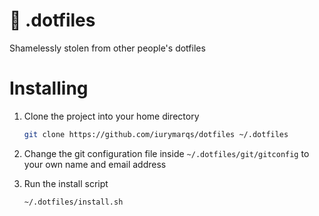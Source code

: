 # :wrench: .dotfiles

Shamelessly stolen from other people's dotfiles

# Installing 

1. Clone the project into your home directory
   ```bash
   git clone https://github.com/iurymarqs/dotfiles ~/.dotfiles
   ```

2. Change the git configuration file inside `~/.dotfiles/git/gitconfig` to your
   own name and email address

3. Run the install script
   ```bash
   ~/.dotfiles/install.sh
   ```
